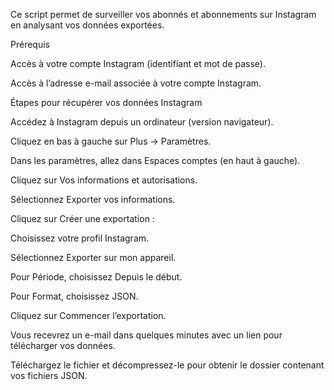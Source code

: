 Ce script permet de surveiller vos abonnés et abonnements sur Instagram en analysant vos données exportées.

Prérequis

Accès à votre compte Instagram (identifiant et mot de passe).

Accès à l’adresse e-mail associée à votre compte Instagram.

Étapes pour récupérer vos données Instagram

Accédez à Instagram depuis un ordinateur (version navigateur).

Cliquez en bas à gauche sur Plus → Paramètres.

Dans les paramètres, allez dans Espaces comptes (en haut à gauche).

Cliquez sur Vos informations et autorisations.

Sélectionnez Exporter vos informations.

Cliquez sur Créer une exportation :

Choisissez votre profil Instagram.

Sélectionnez Exporter sur mon appareil.

Pour Période, choisissez Depuis le début.

Pour Format, choisissez JSON.

Cliquez sur Commencer l’exportation.

Vous recevrez un e-mail dans quelques minutes avec un lien pour télécharger vos données.

Téléchargez le fichier et décompressez-le pour obtenir le dossier contenant vos fichiers JSON.
